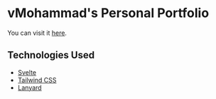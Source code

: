 # vMohammad's Personal Portfolio

You can visit it [here](https://vmohammad.dev).

## Technologies Used

- [Svelte](https://svelte.dev/)
- [Tailwind CSS](https://tailwindcss.com/)
- [Lanyard](https://github.com/Phineas/lanyard)
